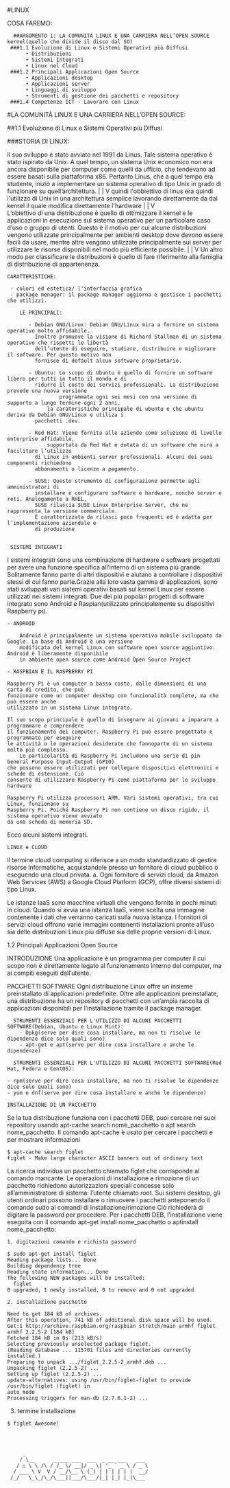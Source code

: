 #LINUX

   COSA FAREMO:

      ##ARGOMENTO 1: LA COMUNITÀ LINUX E UNA CARRIERA NELL’OPEN SOURCE                                            kernel(quello che divide il disco dal SO)
	 ###1.1 Evoluzione di Linux e Sistemi Operativi più Diffusi
	      • Distribuzioni
	      • Sistemi Integrati
	      • Linux nel Cloud
 	 ###1.2 Principali Applicazioni Open Source
	      • Applicazioni desktop
	      • Applicazioni server
	      • Linguaggi di sviluppo
	      • Strumenti di gestione dei pacchetti e repository     
	 ###1.4 Competenze ICT - Lavorare con Linux

      



#LA COMUNITÀ LINUX E UNA CARRIERA NELL’OPEN SOURCE:

 ##1.1 Evoluzione di Linux e Sistemi Operativi più Diffusi 

   ###STORIA DI LINUX:

  Il suo sviluppo è stato avviato nel 1991 da Linus. Tale sistema operativo è stato ispirato da Unix.
  A quel tempo, un sistema Unix economico non era ancora disponibile per computer come quelli da ufficio,
  che tendevano ad essere basati sulla piattaforma x86. Pertanto Linus, che a quel tempo era studente, 
  iniziò a implementare un sistema operativo di tipo Unix in grado di funzionare su quell’architettura.
	  |
	  |
	  V
  quindi l'obbiettivo di linus era quindi l'utilizzo di Unix in una architettura semplice lavorando direttamente 
  da dal kernel il quale modifica direttamente l'hardware
	   |
	   |
	   V	
  L’obiettivo di una distribuzione è quello di ottimizzare il kernel e le applicazioni in esecuzione 
  sul sistema operativo per un particolare caso d’uso o gruppo di utenti. Questo è il motivo
  per cui alcune distribuzioni vengono utilizzate principalmente per ambienti desktop dove
  devono essere facili da usare, mentre altre vengono utilizzate principalmente sui server per
  utilizzare le risorse disponibili nel modo più efficiente possibile.
	    |
	    |
	    V 
  Un altro modo per classificare le distribuzioni è quello di fare riferimento alla famiglia di
  distribuzione di appartenenza.
		
	CARATTERISTICHE:

	 - colori ed estetica/ l'interfaccia grafica
	 - package menager: il package manager aggiorna e gestisce i pacchetti che utilizzi.
		
		LE PRINCIPALI:
		 
		   - Debian GNU/Linux: Debian GNU/Linux mira a fornire un sistema operativo molto affidabile.
		     Inoltre promuove la visione di Richard Stallman di un sistema operativo che rispetti le libertà
		     dell’utente di eseguire, studiare, distribuire e migliorare il software. Per questo motivo non
		     fornisce di default alcun software proprietario.
		   
		   - Ubuntu: Lo scopo di Ubuntu è quello di fornire un software libero per tutti in tutto il mondo e di
		     ridurre il costo dei servizi professionali. La distribuzione prevede una nuova versione
                     programmata ogni sei mesi con una versione di supporto a lungo termine ogni 2 anni, 
	             la carateristiche principale di ubuntu e che ubuntu deriva da Debian GNU/Linux e utiliza i
		     pacchetti .dev.

		   - Red Hat: Viene fornita alle aziende come soluzione di livello enterprise affidabile,
	             supportata da Red Hat e dotata di un software che mira a facilitare l’utilizzo 
		     di Linux in ambienti server professionali. Alcuni dei suoi componenti richiedono
		     abbonamenti o licenze a pagamento.

		   - SUSE: Questo strumento di configurazione permette agli amministratori di 
		     installare e configurare software e hardware, nonchè server e reti. Analogamente a RHEL,
		     SUSE rilascia SUSE Linux Enterprise Server, che ne rappresenta la versione commerciale.
		     È caratterizzata da rilasci poco frequenti ed è adatta per l’implementazione aziendale e 
		     di produzione


     SISTEMI INTEGRATI

  I sistemi integrati sono una combinazione di hardware e software progettati per avere una
  funzione specifica all’interno di un sistema più grande. Solitamente fanno parte di altri dispositivi
  e aiutano a controllare i dispositivi stessi di cui fanno parte.Grazie alla loro vasta gamma di applicazioni,
  sono stati sviluppati vari sistemi operativi basati sul kernel Linux per
  essere utilizzati nei sistemi integrati.
  Due dei più popolari progetti di software integrato sono Android e Raspian(utilizzato principalemente su
  dispositivi Raspberry pi).
      		 
    - ANDROID

    	Android è principalmente un sistema operativo mobile sviluppato da Google. La base di Android è una versione 
    	modificata del kernel Linux con software open source aggiuntivo. Android è liberamente disponibile
    	in ambiente open source come Android Open Source Project
		
    - RASPBIAN E IL RASPBERRY PI

	Raspberry Pi è un computer a basso costo, dalle dimensioni di una carta di credito, che può
	funzionare come un computer desktop con funzionalità complete, ma che può essere anche
	utilizzato in un sistema Linux integrato.

	Il suo scopo principale è quello di insegnare ai giovani a imparare a programmare e comprendere
	il funzionamento dei computer. Raspberry Pi può essere progettato e programmato per eseguire 
	le attività o le operazioni desiderate che fannoparte di un sistema molto più complesso.
     	Le particolarità di Raspberry Pi includono una serie di pin General Purpose Input-Output (GPIO)
	che possono essere utilizzati per collegare dispositivi elettronici e schede di estensione. Ciò
	consente di utilizzare Raspberry Pi come piattaforma per lo sviluppo hardware
	
	Raspberry Pi utilizza processori ARM. Vari sistemi operativi, tra cui Linux, funzionano su
	Raspberry Pi. Poiché Raspberry Pi non contiene un disco rigido, il sistema operativo viene avviato
	da una scheda di memoria SD.

  Ecco alcuni sistemi integrati.

	

	LINUX e CLOUD
  
   Il termine cloud computing si riferisce a un modo standardizzato di gestire risorse informatiche,
   acquistandole presso un fornitore di cloud pubblico o eseguendo una cloud privata. a. Ogni fornitore di
   servizi cloud, da Amazon Web Services (AWS) a Google Cloud Platform (GCP), offre diversi sistemi
   di tipo Linux.

   Le istanze IaaS sono macchine virtuali che vengono fornite in pochi minuti in cloud. Quando si avvia una istanza IaaS,
   viene scelta una immagine contenente i dati che verranno caricati sulla nuova istanza.
   I fornitori di servizi cloud offrono varie immagini contenenti installazioni pronte all’uso sia delle distribuzioni 
   Linux più diffuse sia delle proprie versioni di Linux.


 1.2 Principali Applicazioni Open Source


   INTRODUZIONE
 Una applicazione è un programma per computer il cui scopo non è direttamente legato al
 funzionamento interno del computer, ma ai compiti eseguiti dall’utente.

   PACCHETTI SOFTWARE
 Ogni distribuzione Linux offre un insieme preinstallato di applicazioni predefinite. Oltre
 alle applicazioni preinstallate, una distribuzione ha un repository di pacchetti con un’ampia
 raccolta di applicazioni disponibili per l’installazione tramite il package manager.
 
      STRUMENTI ESSENZIALI PER L'UTILIZZO DI ALCUNI PACCHETTI SOFTWARE(Debian, Ubuntu e Linux Mint):
        - Dpkg(serve per dire cosa installare, ma non ti risolve le dipendenze dice solo quali sono)
        - apt-get e apt(serve per dire cosa installare e anche le dipendenze)

      STRUMENTI ESSENZIALI PER L'UTILIZZO DI ALCUNI PACCHETTI SOFTWARE(Red Hat, Fedora e CentOS):

	- rpm(serve per dire cosa installare, ma non ti risolve le dipendenze dice solo quali sono) 
	- yum e dnf(serve per dire cosa installare e anche le dipendenze)
   
    INSTALLAZIONE DI UN PACCHETTO
  Se la tua distribuzione funziona con i pacchetti DEB, puoi cercare nei suoi repository usando apt-cache
  search nome_pacchetto o apt search nome_pacchetto. Il comando apt-cache è usato per cercare i pacchetti
  e per mostrare informazioni  
  
	$ apt-cache search figlet
	figlet - Make large character ASCII banners out of ordinary text
   	
  La ricerca individua un pacchetto chiamato figlet che corrisponde al comando mancante. Le
  operazioni di installazione e rimozione di un pacchetto richiedono autorizzazioni speciali
  concesse solo all’amministratore di sistema: l’utente chiamato root. Sui sistemi desktop, gli utenti
  ordinari possono installare o rimuovere i pacchetti anteponendo il comando sudo ai comandi di installazione/rimozione
  Ciò richiederà di digitare la password per procedere. Per i pacchetti DEB, l’installazione viene eseguita
  con il comando apt-get install nome_pacchetto o aptinstall nome_pacchetto:

    1. digitazioni comando e richista password

	$ sudo apt-get install figlet
	Reading package lists... Done
	Building dependency tree
	Reading state information... Done
	The following NEW packages will be installed:
	  figlet
	0 upgraded, 1 newly installed, 0 to remove and 0 not upgraded

    2. installazione pacchetto

	Need to get 184 kB of archives.
	After this operation, 741 kB of additional disk space will be used.
	Get:1 http://archive.raspbian.org/raspbian stretch/main armhf figlet armhf 2.2.5-2 [184 kB]
	Fetched 184 kB in 0s (213 kB/s)
	Selecting previously unselected package figlet.
	(Reading database ... 115701 files and directories currently installed.)
	Preparing to unpack .../figlet_2.2.5-2_armhf.deb ...
	Unpacking figlet (2.2.5-2) ...
	Setting up figlet (2.2.5-2) ...
	update-alternatives: using /usr/bin/figlet-figlet to provide /usr/bin/figlet (figlet) in
	auto mode
	Processing triggers for man-db (2.7.6.1-2) ...

   3. termine installazione

	$ figlet Awesome!


 
  	
   	     _                               
	    / \__      _____ ___  ___  _ __ ___   ___       
       / △ \ \ /\ / /_ \/ __|/ _ \| '_ ` _ \ / _ \ 
      / ___ \ V  V / __/\__ \ (_) | | | | | |  __/
     /_/   \_\_/\_/\___||___/\___/|_| |_| |_|\___






































